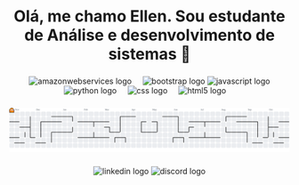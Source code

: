 <h1 align="center">Olá, me chamo Ellen. Sou estudante de Análise e desenvolvimento de sistemas 👋</h1>

###

<div align="center">
 
  <img src="https://skillicons.dev/icons?i=aws" height="60" alt="amazonwebservices logo"  />
  <img width="12" />
  <img src="https://cdn.jsdelivr.net/gh/devicons/devicon/icons/bootstrap/bootstrap-original.svg" height="60" alt="bootstrap logo"  />
  <img src="https://cdn.jsdelivr.net/gh/devicons/devicon/icons/javascript/javascript-original.svg" height="60" alt="javascript logo"  />
   <img src="https://skillicons.dev/icons?i=py" height="60" alt="python logo"  />
  <img width="12" />
  <img src="https://cdn.jsdelivr.net/gh/devicons/devicon/icons/css3/css3-original.svg" height="60" alt="css logo"  />
  <img width="12" />
  <img src="https://cdn.jsdelivr.net/gh/devicons/devicon/icons/html5/html5-original.svg" height="60" alt="html5 logo"  />
  <img width="12" />

</div>

###
<picture>
  <source media="(prefers-color-scheme: dark)" srcset="https://raw.githubusercontent.com/amagnelle/amagnelle/output/pacman-contribution-graph-dark.svg">
  <source media="(prefers-color-scheme: light)" srcset="https://raw.githubusercontent.com/amagnelle/amagnelle/output/pacman-contribution-graph.svg">
  <img alt="pacman contribution graph" src="https://raw.githubusercontent.com/amagnelle/amagnelle/output/pacman-contribution-graph.svg">
</picture>

###

<div align="center">
  <img src="https://img.shields.io/static/v1?message=LinkedIn&logo=linkedin&label=&color=0077B5&logoColor=white&labelColor=&style=for-the-badge" height="25" alt="linkedin logo"  />
  <img src="https://img.shields.io/static/v1?message=Discord&logo=discord&label=&color=7289DA&logoColor=white&labelColor=&style=for-the-badge" height="25" alt="discord logo"  />
</div>







